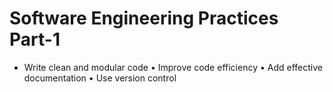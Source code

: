 # Software Engineering Practices Part-1
* Write clean and modular code
• Improve code efficiency
• Add effective documentation
• Use version control